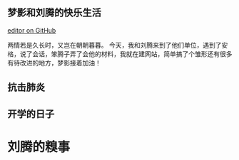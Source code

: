 ## 梦影和刘腾的快乐生活
[editor on GitHub](https://github.com/dovezhangmy/dovezhangmy.github.io/edit/master/README.md) 

两情若是久长时，又岂在朝朝暮暮。
今天，我和刘腾来到了他们单位，遇到了安格，说了会话，笨腾子弄了会他的材料，我就在建网站，简单搞了个雏形还有很多有待改进的地方，梦影接着加油！

## 抗击肺炎



## 开学的日子



# 刘腾的糗事
